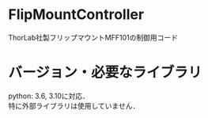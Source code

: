 # FlipMountController
ThorLab社製フリップマウントMFF101の制御用コード

# バージョン・必要なライブラリ
python: 3.6, 3.10に対応．\
特に外部ライブラリは使用していません．